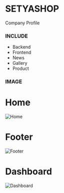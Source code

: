 # SETYASHOP
 Company Profile
 
### INCLUDE ###
- Backend
- Frontend
- News
- Gallery
- Product


### IMAGE ###

# Home #
![Home](https://lh3.googleusercontent.com/c-_TUM3dnJGvdlTN_KCobqNqjQ61VW_U-xnCjlaYLkGb0VaEnkTocIDG-Z3qtrk0jqDdjt336WlpaImGpJNBohh6WN7WEsrOctp3wyl_6yaChUKLzTXRksvsl3YSvzkBC18SI41TrL1B2jeqYjkC7_sB6OyNnjdoOQ9ga6DZI-uXKlcBi460LZFbLjdZb3n8ZhWukZvVuqjMEHHtY551nB-lnzA6wWD5smUTdV3Gyzd5X_mu8afZHLpMqtJJB9NwA8fel3ZGeXHElshk7Vn-dQj6p3x0r-qbbnmhKiTC95jueoElAQ1r9b6nM9DN0Fz0qr2vBagI9jjk3uAsSSGc-68CvHbeVOjaw22OJRwr54bi2z2wfPdwfIwUo7rUq8LgqTxIgfUYaIXLavga5Cy3VPHBZYFD3DmMA586p2Pt2qg9yf4lfCEP8ZO8cpHPpIdPFdkxpLjDULqzw88twDPU5UZUJ5jawrbaRZH_gOULxKL6nR-mBtyV6ltu0rppu2TbwpmsJL3yWuOS0-_BwE09Pqqlf0txbp2XcQpuDxkIRlDjamBuex0TeYAPi89jR_1Fhfrdgy6BIIKcKpIHrIWUHlRcIXG5bbypZUCsTptRO9yuqr_Fj16RxAK4L0QppBHqNwRK1FqY3Hq743SeHy5GMyOqS-_0Wa19vmfUfeCi-Tg5ZaQg3_Bs-kqaq1u43A=w948-h510-no?authuser=0)

# Footer #
![Footer](https://lh3.googleusercontent.com/5Uun6tyUU0M5xEJ8cmnnVhZFQTBz-D1EnWuOvdcQk50E0P5MPt-cCrNBsKaecYlK-uuF8kH5xa1uxvFMfxu39RHcbq8-X7dvMll6cngJylad0BoUhaqwTuGZ2Wvew7Ai7rgt4zDpoylMKppH6B1i3BRURC5gQZmONvhQ5iJBLVKX6Gh_5bXXL-cR5fYUjah42avX04_OPXSZQjnDRKng8-a4Fq-MNMXNluYrSId68TJ1_tPsBGFL3u5pUTA7In1ZyoRTeL3SyNubDAWwt9kN5G8yNgBIKZ3fvQ8v5sj402_7DAvz3ONpY83cONa-icP3iaf9gzHkxY2R9Phn2rQUdvM7Fj7DHY3SIcT6WdN1CPQG4O-5dJjdRM73KDFyyk8z9LBqG52OfjPDLZTqNkV1HKQVLIiOxoxNTnH1fiYqGmVmC1oBZzj3MdgkaKRoPt6DNHCJXSVTVJbelB2-XB1oBbcRIhDDLa7n9Q_yKJuLeU7V9M89LFpv9jlsrqG8ttBmBF9DMCuaEcLgPoEnw-ek5yP823gKvs4_oUqeRa9GLrub_-XQmfKampWuojdS15eFZ9vDiJPPiftw0FvjOLs3HEPd4ZHroDO2UFOA7iwVqp8PkEDqiX514d5UIu_MVdkIeUI3cfqmu99L6xowGvijbuCd0CYy3AoYJLU1p29xpb8EQYp5CtGajw6LC1KKbA=w934-h492-no?authuser=0)

# Dashboard #
![Dashboard](https://lh3.googleusercontent.com/ts_np-1N90szwwl6iuhP_Cb5MBiJgIEBlCGIafrOQXOZxzaip3vkilBMrUGo_BoIFRspXpHfHI_fxYO0cv2v9Mu-Z2TGJzYMnVeVaesR86MGOY4t8vUCMhJBnq5XRfLYtbGRxP9oHINMv1H5J4yuMjcGzNdnBRZK1rrKaetD6ePF1X2fQ53YVgojJx8Nwu7HsiBaM9oxpM_4G7bJ0PCLtEBLL0958iPyTlIouNPfMskSwxNpM6Ym3Re3cQcYglS4Q9Rz-oCQecDjSffqnCsUe2Nqo0DLE_T8jofKgnLfEHNGErCfyRjr72WBCCuY0lTwLVkgirpHFMGuCuDB9jjKGvBm-LJaaRBDPLZedbvOgtKzmSKdLli6ahcOy_iO2o20Fg12MhVpTZ35OoWiV0aDPJ7a3l55G-W5Kq6pUesCOZL44WrU4jr8At909K0I91XCZntWr83kxxPjd_6mFbmQ3rDa1DScc3RRMxryGu9kx968DaFZvmCKDgSiv_Kje7aa0Qzmdq1alt0RE3GTmponK8p3q1Y6_lCohg0ZD-47e00AbvSnyI_Jjay52SViP4warowOJQfFh5NVCr8oYIvgy6Pwd7esdzQF0KMbJ361JVDyVOfE7nOIOa86ZI1vYXSLSL1jLQlT0WsYiLtPjzhRnphgX_l-zFEhfNnkPvzaylRKFe8hOA84Denx-9cUFQ=w1339-h571-no?authuser=0)
